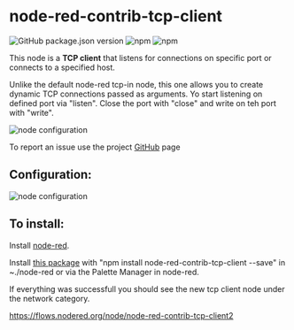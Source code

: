 # node-red-contrib-tcp-client

![GitHub package.json version](https://img.shields.io/github/package-json/v/jorgen-k/node-red-contrib-tcp-client2?label=package)
![npm](https://img.shields.io/npm/v/node-red-contrib-tcp-client2)
![npm](https://img.shields.io/npm/dm/node-red-contrib-tcp-client2)

This node is a **TCP client** that listens for connections on specific port or connects to a specified host.

Unlike the default node-red tcp-in node, this one allows you to create dynamic TCP connections passed as arguments. Yo start listening on defined port via "listen". Close the port with "close" and write on teh port with "write".



![node configuration](https://raw.githubusercontent.com/tiagordc/node-red-contrib-tcp-client/master/flow.png)

To report an issue use the project [GitHub](https://github.com/jorgen-k/node-red-contrib-tcp-client2/issues) page

## Configuration:

![node configuration](https://raw.githubusercontent.com/jorgen-k/node-red-contrib-tcp-client/master/edit.png)

## To install: 

Install [node-red](https://nodered.org/).

Install [this package](https://www.npmjs.com/package/node-red-contrib-tcp-client2) with "npm install node-red-contrib-tcp-client --save" in ~./node-red or via the Palette Manager in node-red.

If everything was successfull you should see the new tcp client node under the network category.

https://flows.nodered.org/node/node-red-contrib-tcp-client2
